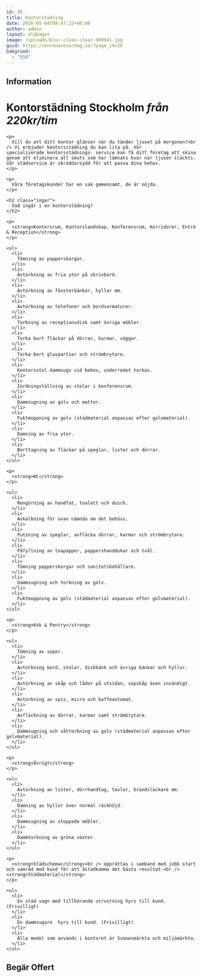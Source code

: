 ```yaml
---
id: 26
title: Kontorstädning
date: 2016-05-04T08:47:22+00:00
author: admin
layout: oldpages
image: /uploads/blur-clean-clear-989941.jpg
guid: https://enrenarevardag.se/?page_id=26
bakgrund:
  - "554"
---
```

<div class="responsive-tabs">
  <h2 class="tabtitle">
    Information
  </h2>
  
  <div class="tabcontent">
    <h1 class="kontorh1">
      Kontorstädning Stockholm <i class="small-kostnad">från</i> <em class="pris">220kr/tim</em>
    </h1>
    
    <p>
      Vill du att ditt kontor glänser när du tänder ljuset på morgonen?<br /> Vi erbjuder kontorsstädning du kan lita på. Vår specialiserade kontorsstädnings- service kan få ditt företag att skina genom att eliminera all smuts som har lämnats kvar när ljusen släckts. Vår städservice är skräddarsydd för att passa dina behov.
    </p>
    
    <p>
      Våra företagskunder har en sak gemensamt, de är nöjda.
    </p>
    
    <h2 class="ingar">
      Vad ingår i en kontorstädning?
    </h2>
    
    <p>
      <strong>Kontorsrum, Kontorslandskap, Konferensrum, Korridorer, Entré & Reception</strong>
    </p>
    
    <ul>
      <li>
        Tömning av papperskorgar.
      </li>
      <li>
        Avtorkning av fria ytor på skrivbord.
      </li>
      <li>
        Avtorkning av fönsterbänkar, hyllor mm.
      </li>
      <li>
        Avtorkning av telefoner och bordsarmaturer.
      </li>
      <li>
        Torkning av receptionsdisk samt övriga möbler.
      </li>
      <li>
        Torka bort fläckar på dörrar, karmar, väggar.
      </li>
      <li>
        Torka bort glaspartier och strömbrytare.
      </li>
      <li>
        Kontorsstol dammsugs vid behov, underredet torkas.
      </li>
      <li>
        Iordningställning av stolar i konferensrum.
      </li>
      <li>
        Dammsugning av golv och mattor.
      </li>
      <li>
        Fuktmoppning av golv (städmaterial anpassas efter golvmaterial).
      </li>
      <li>
        Damning av fria ytor.
      </li>
      <li>
        Borttagning av fläckar på speglar, lister och dörrar.
      </li>
    </ul>
    
    <p>
      <strong>WC</strong>
    </p>
    
    <ul>
      <li>
        Rengörning av handfat, toalett och dusch.
      </li>
      <li>
        Avkalkning för ovan nämnda om det behövs.
      </li>
      <li>
        Putsning av speglar, avfläcka dörrar, karmar och strömbrytare.
      </li>
      <li>
        Påfyllning av toapapper, pappershanddukar och tvål.
      </li>
      <li>
        Tömning papperskorgar och sanitetsbehållare.
      </li>
      <li>
        Dammsugning och torkning av golv.
      </li>
      <li>
        Fuktmoppning av golv (städmaterial anpassas efter golvmaterial).
      </li>
    </ul>
    
    <p>
      <strong>Kök & Pentry</strong>
    </p>
    
    <ul>
      <li>
        Tömning av sopor.
      </li>
      <li>
        Avtorkning bord, stolar, diskbänk och övriga bänkar och hyllor.
      </li>
      <li>
        Avtorkning av skåp och lådor på utsidan, sopskåp även invändigt.
      </li>
      <li>
        Avtorkning av spis, micro och kaffeautomat.
      </li>
      <li>
        Avfläckning av dörrar, karmar samt strömbrytare.
      </li>
      <li>
        Dammsugning och våttorkning av golv (städmaterial anpassas efter golvmaterial).
      </li>
    </ul>
    
    <p>
      <strong>Övrigt</strong>
    </p>
    
    <ul>
      <li>
        Avtorkning av lister, dörrhandtag, tavlor, brandsläckare mm.
      </li>
      <li>
        Damning av hyllor över normal räckhöjd.
      </li>
      <li>
        Dammsugning av stoppade möbler.
      </li>
      <li>
        Dammtorkning av gröna växter.
      </li>
    </ul>
    
    <p>
      <strong>Städschema</strong><br /> Upprättas i samband med jobb start och samråd med kund för att åstadkomma det bästa resultat.<br /> <strong>Städmaterial</strong>
    </p>
    
    <ul>
      <li>
        En städ vagn med tillhörande utrustning hyrs till kund. (Frivilligt)
      </li>
      <li>
        En dammsugare  hyrs till kund. (Frivilligt)
      </li>
      <li>
        Alla medel som används i kontoret är Svanesmärkta och miljömärkta.
      </li>
    </ul>
  </div>
  
  <h2 class="tabtitle">
    Begär Offert
  </h2>
  
  <div class="tabcontent">
    <div role="form" class="wpcf7" id="wpcf7-f311-o3" lang="sv-SE" dir="ltr">
      <div class="screen-reader-response">
      </div>
    </div>
  </div>
</div>